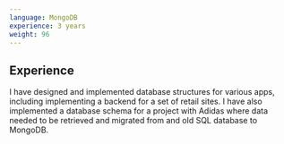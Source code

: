 ```yaml
---
language: MongoDB
experience: 3 years
weight: 96
---
```


## Experience
I have designed and implemented database structures for various apps, including implementing a backend for a set of retail sites. 
I have also implemented a database schema for a project with Adidas where data needed to be retrieved and migrated from and old SQL database to MongoDB.